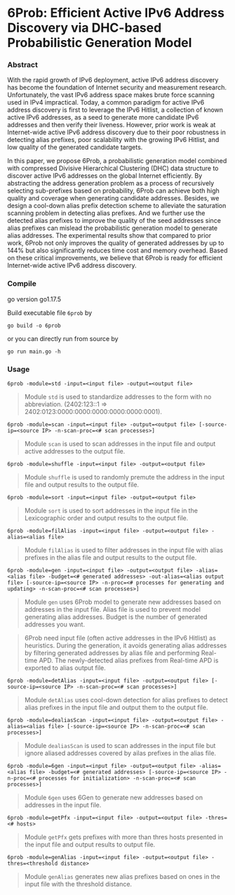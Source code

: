 # 6Prob: Efficient Active IPv6 Address Discovery via DHC-based Probabilistic Generation Model

### Abstract
With the rapid growth of IPv6 deployment, active IPv6 address discovery has become the foundation of Internet security and measurement research. Unfortunately, the vast IPv6 address space makes brute force scanning used in IPv4 impractical. Today, a common paradigm for active IPv6 address discovery is first to leverage the IPv6 Hitlist, a collection of known active IPv6 addresses, as a seed to generate more candidate IPv6 addresses and then verify their liveness. However, prior work is weak at Internet-wide active IPv6 address discovery due to their poor robustness in detecting alias prefixes, poor scalability with the growing IPv6 Hitlist, and low quality of the generated candidate targets.

In this paper, we propose 6Prob, a probabilistic generation model combined with compressed Divisive Hierarchical Clustering (DHC) data structure to discover active IPv6 addresses on the global Internet efficiently. By abstracting the address generation problem as a process of recursively selecting sub-prefixes based on probability, 6Prob can achieve both high quality and coverage when generating candidate addresses. Besides, we design a cool-down alias prefix detection scheme to alleviate the saturation scanning problem in detecting alias prefixes. And we further use the detected alias prefixes to improve the quality of the seed addresses since alias prefixes can mislead the probabilistic generation model to generate alias addresses. The experimental results show that compared to prior work, 6Prob not only improves the quality of generated addresses by up to 144% but also significantly reduces time cost and memory overhead. Based on these critical improvements, we believe that 6Prob is ready for efficient Internet-wide active IPv6 address discovery.

### Compile
go version go1.17.5

Build executable file `6prob` by

```
go build -o 6prob
```

or you can directly run from source by

```
go run main.go -h
```

### Usage
```
6prob -module=std -input=<input file> -output=<output file>
```
> Module `std` is used to standardize addresses to the form with no abbreviation. (2402:123::1 => 2402:0123:0000:0000:0000:0000:0000:0001).

```
6prob -module=scan -input=<input file> -output=<output file> [-source-ip=<source IP> -n-scan-proc=<# scan processes>]
```
> Module `scan` is used to scan addresses in the input file and output active addresses to the output file.

```
6prob -module=shuffle -input=<input file> -output=<output file>
```
> Module `shuffle` is used to randomly premute the address in the input file and output results to the output file.

```
6prob -module=sort -input=<input file> -output=<output file>
```
> Module `sort` is used to sort addresses in the input file in the Lexicographic order and output results to the output file.

```
6prob -module=filAlias -input=<input file> -output=<output file> -alias=<alias file>
```
> Module `filAlias` is used to filter addresses in the input file with alias prefixes in the alias file and output results to the output file.

```
6prob -module=gen -input=<input file> -output=<output file> -alias=<alias file> -budget=<# generated addresses> -out-alias=<alias output file> [-source-ip=<source IP> -n-proc=<# processes for generating and updating> -n-scan-proc=<# scan processes>]
```
> Module `gen` uses 6Prob model to generate new addresses based on addresses in the input file. Alias file is used to prevent model generating alias addresses. Budget is the number of generated addresses you want.

> 6Prob need input file (often active addresses in the IPv6 Hitlist) as heuristics. During the generation, it avoids generating alias addresses by filtering generated addresses by alias file and performing Real-time APD. The newly-detected alias prefixes from Real-time APD is exported to alias output file.

```
6prob -module=detAlias -input=<input file> -output=<output file> [-source-ip=<source IP> -n-scan-proc=<# scan processes>]
```
> Module `detAlias` uses cool-down detection for alias prefixes to detect alias prefixes in the input file and output them to the output file.

```
6prob -module=dealiasScan -input=<input file> -output=<output file> -alias=<alias file> [-source-ip=<source IP> -n-scan-proc=<# scan processes>]
```
> Module `dealiasScan` is used to scan addresses in the input file but ignore aliased addresses covered by ailas prefixes in the alias file.

```
6prob -module=6gen -input=<input file> -output=<output file> -alias=<alias file> -budget=<# generated addresses> [-source-ip=<source IP> -n-proc=<# processes for initialization> -n-scan-proc=<# scan processes>]
```
> Module `6gen` uses 6Gen to generate new addresses based on addresses in the input file.

```
6prob -module=getPfx -input=<input file> -output=<output file> -thres=<# hosts>
```
> Module `getPfx` gets prefixes with more than thres hosts presented in the input file and output results to output file.

```
6prob -module=genAlias -input=<input file> -output=<output file> -thres=<threshold distance>
```
> Module `genAlias` generates new alias prefixes based on ones in the input file with the threshold distance.














